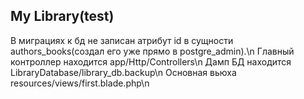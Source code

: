 My Library(test)
-------------------------
В миграциях к бд не записан атрибут id в сущности authors_books(создал его уже прямо в postgre_admin).\n
Главный контроллер находится app/Http/Controllers\n
Дамп БД находится LibraryDatabase/library_db.backup\n
Основная вьюха resources/views/first.blade.php\n
